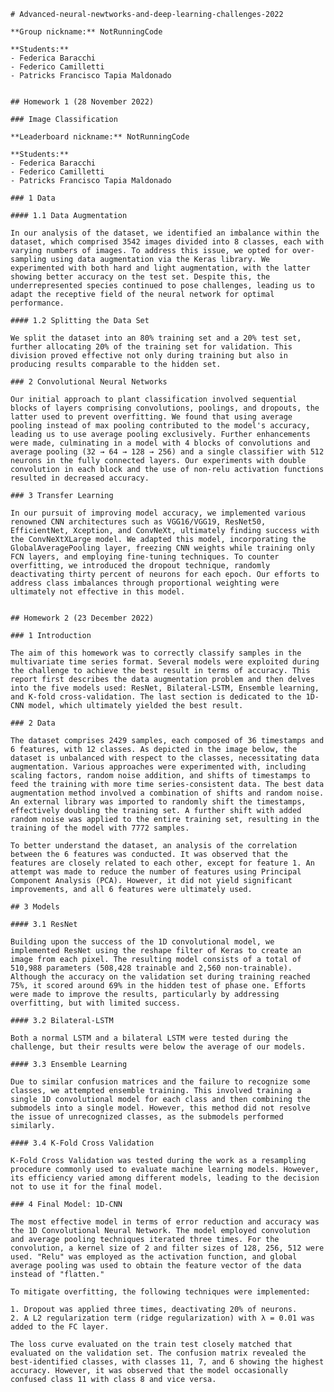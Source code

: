     # Advanced-neural-newtworks-and-deep-learning-challenges-2022

    **Group nickname:** NotRunningCode

    **Students:** 
    - Federica Baracchi
    - Federico Camilletti
    - Patricks Francisco Tapia Maldonado


    ## Homework 1 (28 November 2022)

    ### Image Classification

    **Leaderboard nickname:** NotRunningCode

    **Students:** 
    - Federica Baracchi
    - Federico Camilletti
    - Patricks Francisco Tapia Maldonado

    ### 1 Data

    #### 1.1 Data Augmentation

    In our analysis of the dataset, we identified an imbalance within the dataset, which comprised 3542 images divided into 8 classes, each with varying numbers of images. To address this issue, we opted for over-sampling using data augmentation via the Keras library. We experimented with both hard and light augmentation, with the latter showing better accuracy on the test set. Despite this, the underrepresented species continued to pose challenges, leading us to adapt the receptive field of the neural network for optimal performance.

    #### 1.2 Splitting the Data Set

    We split the dataset into an 80% training set and a 20% test set, further allocating 20% of the training set for validation. This division proved effective not only during training but also in producing results comparable to the hidden set.

    ### 2 Convolutional Neural Networks

    Our initial approach to plant classification involved sequential blocks of layers comprising convolutions, poolings, and dropouts, the latter used to prevent overfitting. We found that using average pooling instead of max pooling contributed to the model's accuracy, leading us to use average pooling exclusively. Further enhancements were made, culminating in a model with 4 blocks of convolutions and average pooling (32 → 64 → 128 → 256) and a single classifier with 512 neurons in the fully connected layers. Our experiments with double convolution in each block and the use of non-relu activation functions resulted in decreased accuracy.

    ### 3 Transfer Learning

    In our pursuit of improving model accuracy, we implemented various renowned CNN architectures such as VGG16/VGG19, ResNet50, EfficientNet, Xception, and ConvNeXt, ultimately finding success with the ConvNeXtXLarge model. We adapted this model, incorporating the GlobalAveragePooling layer, freezing CNN weights while training only FCN layers, and employing fine-tuning techniques. To counter overfitting, we introduced the dropout technique, randomly deactivating thirty percent of neurons for each epoch. Our efforts to address class imbalances through proportional weighting were ultimately not effective in this model.


    ## Homework 2 (23 December 2022)

    ### 1 Introduction

    The aim of this homework was to correctly classify samples in the multivariate time series format. Several models were exploited during the challenge to achieve the best result in terms of accuracy. This report first describes the data augmentation problem and then delves into the five models used: ResNet, Bilateral-LSTM, Ensemble learning, and K-fold cross-validation. The last section is dedicated to the 1D-CNN model, which ultimately yielded the best result.

    ### 2 Data

    The dataset comprises 2429 samples, each composed of 36 timestamps and 6 features, with 12 classes. As depicted in the image below, the dataset is unbalanced with respect to the classes, necessitating data augmentation. Various approaches were experimented with, including scaling factors, random noise addition, and shifts of timestamps to feed the training with more time series-consistent data. The best data augmentation method involved a combination of shifts and random noise. An external library was imported to randomly shift the timestamps, effectively doubling the training set. A further shift with added random noise was applied to the entire training set, resulting in the training of the model with 7772 samples.

    To better understand the dataset, an analysis of the correlation between the 6 features was conducted. It was observed that the features are closely related to each other, except for feature 1. An attempt was made to reduce the number of features using Principal Component Analysis (PCA). However, it did not yield significant improvements, and all 6 features were ultimately used.

    ## 3 Models

    #### 3.1 ResNet

    Building upon the success of the 1D convolutional model, we implemented ResNet using the reshape filter of Keras to create an image from each pixel. The resulting model consists of a total of 510,988 parameters (508,428 trainable and 2,560 non-trainable). Although the accuracy on the validation set during training reached 75%, it scored around 69% in the hidden test of phase one. Efforts were made to improve the results, particularly by addressing overfitting, but with limited success.

    #### 3.2 Bilateral-LSTM

    Both a normal LSTM and a bilateral LSTM were tested during the challenge, but their results were below the average of our models.

    #### 3.3 Ensemble Learning

    Due to similar confusion matrices and the failure to recognize some classes, we attempted ensemble training. This involved training a single 1D convolutional model for each class and then combining the submodels into a single model. However, this method did not resolve the issue of unrecognized classes, as the submodels performed similarly.

    #### 3.4 K-Fold Cross Validation

    K-Fold Cross Validation was tested during the work as a resampling procedure commonly used to evaluate machine learning models. However, its efficiency varied among different models, leading to the decision not to use it for the final model.

    ### 4 Final Model: 1D-CNN

    The most effective model in terms of error reduction and accuracy was the 1D Convolutional Neural Network. The model employed convolution and average pooling techniques iterated three times. For the convolution, a kernel size of 2 and filter sizes of 128, 256, 512 were used. "Relu" was employed as the activation function, and global average pooling was used to obtain the feature vector of the data instead of "flatten."

    To mitigate overfitting, the following techniques were implemented:

    1. Dropout was applied three times, deactivating 20% of neurons.
    2. A L2 regularization term (ridge regularization) with λ = 0.01 was added to the FC layer.

    The loss curve evaluated on the train test closely matched that evaluated on the validation set. The confusion matrix revealed the best-identified classes, with classes 11, 7, and 6 showing the highest accuracy. However, it was observed that the model occasionally confused class 11 with class 8 and vice versa.